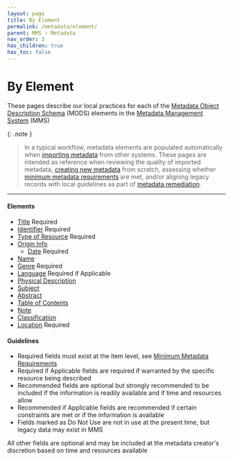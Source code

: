 ```yaml
---
layout: page
title: By Element
permalink: /metadata/element/
parent: MMS › Metadata
nav_order: 3
has_children: true
has_toc: false
---
```


# By Element
These pages describe our local practices for each of the [Metadata Object Description Schema](/metadata-documentation/resources/glossary/#metadata-object-description-schema) (MODS) elements in the [Metadata Management System](/metadata-documentation/resources/glossary/#metadata-management-system) (MMS)

{: .note }
> In a typical workflow, metadata elements are populated automatically when [importing metadata](/metadata-documentation/workflows/import/) from other systems. These pages are intended as reference when reviewing the quality of imported metadata, [creating new metadata](/metadata-documentation/workflows/creating/) from scratch, assessing whether [minimum metadata requirements](/metadata-documentation/metadata/guidelines/#minimum-metadata-requirements) are met, and/or aligning legacy records with local guidelines as part of [metadata remediation](/metadata-documentation/workflows/remediation/).

---

#### Elements
- [Title](/metadata-documentation/metadata/element/title/) <span class="label label-blue fs-1 mb-1 mx-1">Required</span>
- [Identifier](/metadata-documentation/metadata/element/identifier/) <span class="label label-blue fs-1 mb-1 mx-1">Required</span>
- [Type of Resource](/metadata-documentation/metadata/element/type-of-resource/) <span class="label label-blue fs-1 mb-1 mx-1">Required</span>
- [Origin Info](/metadata-documentation/metadata/element/origin-info/)
    - [Date](/metadata-documentation/metadata/element/origin-info/#date) <span class="label label-blue fs-1 mb-1 mx-1">Required</span>
- [Name](/metadata-documentation/metadata/element/name/)
- [Genre](/metadata-documentation/metadata/element/genre/) <span class="label label-blue fs-1 mb-1 mx-1">Required</span>
- [Language](/metadata-documentation/metadata/element/language/) <span class="label label-blue fs-1 mb-1 mx-1">Required if Applicable</span>
- [Physical Description](/metadata-documentation/metadata/element/physical-description/)
- [Subject](/metadata-documentation/metadata/element/subject/)
- [Abstract](/metadata-documentation/metadata/element/abstract/)
- [Table of Contents](/metadata-documentation/metadata/element/table-of-contents/)
- [Note](/metadata-documentation/metadata/element/note/)
- [Classification](/metadata-documentation/metadata/element/classification/)
- [Location](/metadata-documentation/metadata/element/location/) <span class="label label-blue fs-1 mb-1 mx-1">Required</span>

#### Guidelines

- <span class="label label-blue fs-1 mb-1 mx-1">Required</span> fields must exist at the item level, see [Minimum Metadata Requirements](/metadata-documentation/metadata/guidelines/#minimum-metadata-requirements)
 - <span class="label label-blue fs-1 mb-1 mx-1">Required if Applicable</span> fields are required if warranted by the specific resource being described
- <span class="label label-blue fs-1 mb-1 mx-1">Recommended</span> fields are optional but strongly recommended to be included if the information is readily available and if time and resources allow
- <span class="label label-blue fs-1 mb-1 mx-1">Recommended if Applicable</span> fields are recommended if certain constraints are met or if the information is available
- Fields marked as <span class="label label-red fs-1 mb-1 mx-1">Do Not Use</span> are not in use at the present time, but legacy data may exist in MMS

All other fields are optional and may be included at the metadata creator's discretion based on time and resources available

<!--
Template

# Element
{: .d-inline .v-align-middle .no_toc .mr-2 }
Required
{: .d-inline .v-align-middle .label .label-blue .mx-1 }
Repeatable
{: .d-inline .v-align-middle .label .label-green .mx-1 }
[View MODS Documentation →](https://www.loc.gov/standards/mods/userguide/generalapp.html)
{: .d-inline .v-align-middle .text-zeta .ml-2 }

Definition from MODS
{: .d-block .mt-2 .fs-6 .fw-300 }

## Table of Contents
{: .no_toc .text-delta }

1. TOC
{:toc}

## Purpose
Lorem ipsem

## Guidelines
- Lorem ipsem

## Workflows

### Lorem ipsem

Lorem ipsem

## Subelements

---

### Subelement name
{: .d-inline .v-align-middle .mr-2 }
Required
{: .d-inline .v-align-middle .label .label-blue .mx-1 }
[View MODS Documentation →](https://www.loc.gov/standards/mods/userguide/generalapp.html)
{: .d-inline .v-align-middle .text-zeta .ml-2 }

_Definition from MODS_
{: .d-block .mt-2 }

#### Guidelines
{: .no_toc }
- Lorem ipsem

---

## Attributes

---

### Attribute name
{: .d-inline .v-align-middle .mr-2 }
Required
{: .d-inline .v-align-middle .label .label-blue .mx-1 }
[View MODS Documentation →](https://www.loc.gov/standards/mods/userguide/generalapp.html)
{: .d-inline .v-align-middle .text-zeta .ml-2 }

_Definition from MODS_
{: .d-block .mt-2 }

#### Guidelines
{: .no_toc }
- Lorem ipsem

---

## See Also
- [Top-level Element: &lt;TK&gt;](https://www.loc.gov/standards/mods/userguide/generalapp.html) for official MODS documentation from the Library of Congress

-->
